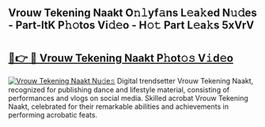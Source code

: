 ## Vrouw Tekening Naakt O𝚗𝚕yf𝚊ns L𝚎a𝚔ed N𝚞𝚍es - Part-ltK P𝚑𝚘tos Vi𝚍𝚎o - H𝚘𝚝 Part L𝚎a𝚔s 5xVrV

# <h2><a href="http://kf8qse.oniu.top/?m=Vrouw+Tekening+Naakt">🔗👉 🔴 Vrouw Tekening Naakt P𝚑ot𝚘𝚜 V𝚒d𝚎o</a></h2>

[![Vrouw Tekening Naakt Nu𝚍e𝚜](https://i.imgur.com/0qMVB7G.gif)](http://kf8qse.oniu.top/?m=Vrouw+Tekening+Naakt)
Digital trendsetter Vrouw Tekening Naakt, recognized for publishing dance and lifestyle material, consisting of performances and vlogs on social media. Skilled acrobat Vrouw Tekening Naakt, celebrated for their remarkable abilities and achievements in performing acrobatic feats.  
